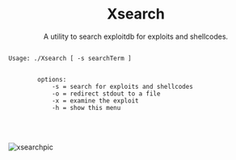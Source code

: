 <h1 align="center">Xsearch</h1>
<p align="center">A utility to search exploitdb for exploits and shellcodes.</p>
<p><code>      
Usage: ./Xsearch [ -s searchTerm ]</code></p>
<p><code>
        options:
            -s = search for exploits and shellcodes
            -o = redirect stdout to a file
            -x = examine the exploit
            -h = show this menu
</code></p><br/><br/>


![xsearchpic](https://user-images.githubusercontent.com/59718043/148460508-d0774479-d7ef-4faa-b952-cec6cf29c2d8.JPG)

